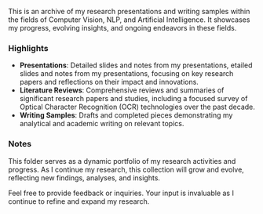 This is an archive of my research presentations and writing samples within the fields of Computer Vision, NLP, and Artificial Intelligence. It showcases my progress, evolving insights, and ongoing endeavors in these fields.

### Highlights

- **Presentations**: Detailed slides and notes from my presentations, etailed slides and notes from my presentations, focusing on key research papers and reflections on their impact and innovations.
- **Literature Reviews**: Comprehensive reviews and summaries of significant research papers and studies, including a focused survey of Optical Character Recognition (OCR) technologies over the past decade.
- **Writing Samples**: Drafts and completed pieces demonstrating my analytical and academic writing on relevant topics.

### Notes

This folder serves as a dynamic portfolio of my research activities and progress. As I continue my research, this collection will grow and evolve, reflecting new findings, analyses, and insights.

Feel free to provide feedback or inquiries. Your input is invaluable as I continue to refine and expand my research.
